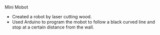 Mini Mobot
- Created a robot by laser cutting wood. 
- Used Arduino to program the mobot to follow a black curved line and stop at a certain distance from the wall. 
